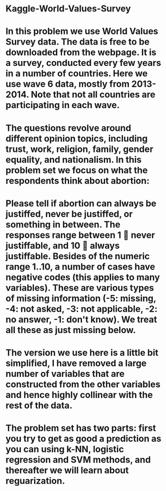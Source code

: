 # Kaggle-World-Values-Survey

# In this problem we use World Values Survey data. The data is free to be downloaded from the webpage. It is a survey, conducted every few years in a number of countries. Here we use wave 6 data, mostly from 2013-2014. Note that not all countries are participating in each wave.

#  The questions revolve around different opinion topics, including trust, work, religion, family, gender equality, and nationalism. In this problem set we focus on what the respondents think about abortion:

# Please tell if abortion can always be justiffed, never be justiffed, or something in between. The responses range between 1  never justiffable, and 10  always justiffable. Besides of the numeric range 1..10, a number of cases have negative codes (this applies to many variables). These are various types of missing information (-5: missing, -4: not asked, -3: not applicable, -2: no answer, -1: don't know). We treat all these as just missing below.

# The version we use here is a little bit simplified, I have removed a large number of variables that are constructed from the other variables and hence highly collinear with the rest of the data.

# The problem set has two parts: first you try to get as good a prediction as you can using k-NN, logistic regression and SVM methods, and thereafter we will learn about reguarization.
